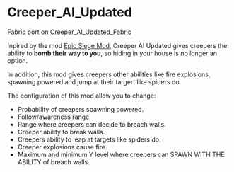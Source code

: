 # Creeper_AI_Updated

Fabric port on [Creeper_AI_Updated_Fabric](URL "https://github.com/SrGnis/Creeper_AI_Updated_Fabric")

Inpired by the mod [Epic Siege Mod](URL "https://www.curseforge.com/minecraft/mc-mods/epic-siege-mod"), Creeper AI Updated gives creepers the ability to **bomb their way to you**, so hiding in your house is no longer an option.

In addition, this mod gives creepers other abilities like fire explosions, spawning powered and jump at their targert like spiders do.

The configuration of this mod allow you to change:
* Probability of creepers spawning powered.
* Follow/awareness range.
* Range where creepers can decide to breach walls.
* Creeper ability to break walls.
* Creepers ability to leap at targets like spiders do.
* Creeper explosions cause fire.
* Maximum and minimum Y level where creepers can SPAWN WITH THE ABILITY of breach walls.


